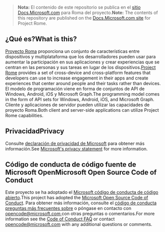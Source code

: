 > <span data-ttu-id="4f57a-101">**Nota:** El contenido de este repositorio se publica en el [sitio Docs.Microsoft.com](https://docs.microsoft.com/windows/project-rome/) para Roma del proyecto.</span><span class="sxs-lookup"><span data-stu-id="4f57a-101">**Note:** The contents of this repository are published on the [Docs.Microsoft.com site](https://docs.microsoft.com/windows/project-rome/) for Project Rome.</span></span>

## <a name="what-is-this"></a><span data-ttu-id="4f57a-102">¿Qué es?</span><span class="sxs-lookup"><span data-stu-id="4f57a-102">What is this?</span></span>
<span data-ttu-id="4f57a-103">[Proyecto Roma](https://developer.microsoft.com/windows/project-rome) proporciona un conjunto de características entre dispositivos y multiplataforma que los desarrolladores pueden usar para aumentar la participación en sus aplicaciones y crear experiencias que se centran en las personas y sus tareas en lugar de los dispositivos.</span><span class="sxs-lookup"><span data-stu-id="4f57a-103">[Project Rome](https://developer.microsoft.com/windows/project-rome) provides a set of cross-device and cross-platform features that developers can use to increase engagement in their apps and create experiences that center around people and their tasks rather than devices.</span></span> <span data-ttu-id="4f57a-104">El modelo de programación viene en forma de conjuntos de API de Windows, Android, iOS y Microsoft Graph.</span><span class="sxs-lookup"><span data-stu-id="4f57a-104">The programming model comes in the form of API sets for Windows, Android, iOS, and Microsoft Graph.</span></span> <span data-ttu-id="4f57a-105">Cliente y aplicaciones de servidor pueden utilizar las capacidades de proyecto Roma.</span><span class="sxs-lookup"><span data-stu-id="4f57a-105">Both client and server-side applications can utilize Project Rome capabilities.</span></span>

## <a name="privacy"></a><span data-ttu-id="4f57a-106">Privacidad</span><span class="sxs-lookup"><span data-stu-id="4f57a-106">Privacy</span></span>
<span data-ttu-id="4f57a-107">Consulte [declaración de privacidad de Microsoft](https://privacy.microsoft.com/en-us/privacystatement/) para obtener más información.</span><span class="sxs-lookup"><span data-stu-id="4f57a-107">See [Microsoft's privacy statement](https://privacy.microsoft.com/en-us/privacystatement/) for more information.</span></span> 

## <a name="microsoft-open-source-code-of-conduct"></a><span data-ttu-id="4f57a-108">Código de conducta de código fuente de Microsoft Open</span><span class="sxs-lookup"><span data-stu-id="4f57a-108">Microsoft Open Source Code of Conduct</span></span>
<span data-ttu-id="4f57a-109">Este proyecto se ha adoptado el [Microsoft código de conducta de código abierto](https://opensource.microsoft.com/codeofconduct/).</span><span class="sxs-lookup"><span data-stu-id="4f57a-109">This project has adopted the [Microsoft Open Source Code of Conduct](https://opensource.microsoft.com/codeofconduct/).</span></span>
<span data-ttu-id="4f57a-110">Para obtener más información, consulte el [código de conducta preguntas más frecuentes sobre](https://opensource.microsoft.com/codeofconduct/faq/) o póngase en contacto con [ opencode@microsoft.com ](mailto:opencode@microsoft.com) con otras preguntas o comentarios.</span><span class="sxs-lookup"><span data-stu-id="4f57a-110">For more information see the [Code of Conduct FAQ](https://opensource.microsoft.com/codeofconduct/faq/) or contact [opencode@microsoft.com](mailto:opencode@microsoft.com) with any additional questions or comments.</span></span>
